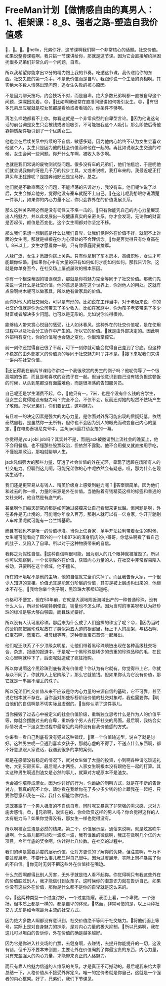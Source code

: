 # FreeMan计划【做情感自由的真男人：1、框架课：8_8、强者之路-塑造自我价值感

🎼，🎼。🎼。🎼hello，兄弟你好，这节课啊我们聊一个非常核心的话题。社交价值。如果说整套课程啊，我只挑一节课讲给你，那就是这节课。因为它会直接解约掉困扰很多兄弟们非常久的一个问题，自卑。

所以我希望你能拿出12分的精力跟上我的节奏，吃透这节课，我传递给你的东西。社交失败的第一杀手，不是低价值而是自卑。我跟你说一个生活的真相啊。其实绝大多数人情感出现问题，追女生失败的核心原因。

不是因为聊天技巧，约会技巧不对，而是自卑。绝大多数兄弟啊都一直被自卑这个问题，深深困扰着。😊，🎼比如啊我经常在直播间里讲如何吸引女生。😊，🎼有很多兄弟反应呢就是哎女孩都是看脸或者看钱的，你条件不够啊。

再怎么样她都看不上你。你看这就是一个非常典型的自卑型言论。🎼因为他说这句话的前台词是女生只会被钱或者脸吸引，不可能被我这个人吸引。那么即使后奇他靠物质条件吸引到了一个优质女生。

他也会在后续关系中持续的不自信，敏感多疑。因为他内心始终不认为女生会喜欢他这个人，女生只是因为他的社会价值而和他在一起的。再比如说跟女生交流的时候，女生会问一些问题。你开什么车啊，被收入多少啊。

也就是我们常说的废物测试型问题。很多没有车的兄弟们，他们怕尴尬，于是呢他们就会说我做的呀是几千万的代步工具，又或者说哎，我打车来的。我最近呢正打算买车正犹豫呢？是提奔驰好还是宝马好。总之。

他们就是不敢直面这个问题，不能坦荡的告诉对方，我没有车。他们呢怕说了以后，女生会嫌弃他穷，觉得他没有豪车就配不上自己。🎼在这儿呢我想跟你说清楚一件事儿，如果你的内心力量不足，你只会靠外在的价值发展关系。

那么这种关系啊必然是没有韧性又不堪一击的。🎼只有你能凭自己的内心力量展现出人格魅力，并以此发展出一段健康真实的亲密关系。你才会发现，无论你的财富是否起伏，颜值是否变化，这个女生啊都对你坚定不移。

那么我们来想一想到底是什么让我们自卑，让我们觉得外在价值不好，就配不上对面的女生呢。那就是植根在你内心深处的不合理信念。🎼你是否觉得只有你身高在1。8米以上，女生才愿看你一眼，只有你家庭背景雄厚。

人脉广泛，女生才愿跟你搭上关系。只有你拿到了车本房本、高级职称，女生才可能跟你结婚。🎼如果你心中有大量的只有如何如何才能如何如何，那我告诉你，这就是你单身至今，在社交场上屡战屡败的根本原因。

你有一个根深蒂固的错误观念，那就是你将魅力完全等同于了社交价值。那我们先来说一说什么是社交价值。他的意思是活在这个世界上，你对他人的用处。这就有点像啊树木呢可以做家具，所以他有做家具的价值。

而你对他人的社交用处，可以是有形的。比如说在工作当中，对于老板来说，你的社交价值就是你为公司带去了多少收入，比如在家庭中，你为孩子老婆带来了多少财富或者解决多少问题。也可以是无形的。比如说你长得很帅。

能够给人带来赏心悦目的感受，让人如沐春风。这种外在的社交价值呢，是在使用过程中以及社会分工协作中产生的。所以它的价值。🎼就是由外部决定的。因此啊外部稍有变化，你的价值呢也会随之变化，你很难掌控它。

前一刻你还觉得自己很了不起，可下一刻你就可能会觉得自己差到了谷底。但这种不稳定的由外部定义的价值真的等同于社交魅力吗？并不是。🎼接下来呢我们来讲一讲内在社交价值。

🎼还记得我在前两节课给你讲过一个我很欣赏的男生的例子吗？他呢侮辱了一个很高端的饭馆，而且是和喜欢的女孩子在一起。但当他意识到自己没有钱负担这顿饭的时候，从头到尾都没有面露难色，而是很坦荡的告知服务员。

自己呢还是学生消费不起。😊，🎼他只有一。7米，也是个没有什么钱的穷学生，但女生会觉得她没有魅力吗？完全不会，不仅不会，反而还对她的坦然不怯场产生了敬佩。所以兄弟们，你们要记住，这叫魅力。

有且唯一的决定因素是强大的内心力量，是你面对外界可能出现的质疑贬低，依然泰然自若。是虽然你一无所有，但你也不会因为别人的眼光而改变自己内心的坚定，🎼在电影泰坦尼克号中，主角jack最打动女孩的一幕。

你觉得是you jobi job吗？其实并不是，而是jack被邀请到上流社会的晚宴上，他不会用餐插，也不懂那些股票政治，但依然不露勤。他不会用餐叉就直接用手吃，不懂股票政治，那咱就聊聊人生。

jack凭借强大的那些力量，穿透了社会价值的外在光环，呈现了远超在场所有人的社交魅力。但聊到这儿啊，可能兄弟你的心中呢依然会有疑惑。哎，那为什么在现实生活中。

我们还是更容易从有钱人、精英阶级身上感受到魅力呢？🎼答案很简单，因为他们和过去的你一样，力量的来源是外在价值。当他贴着有钱精英这样的标签和普通的女社交时，他自然是有底气的。

甚至啊他们每天研究的都是如何通过装腔来让自己看起来更优越。但问题是啊，外在条件是无止境的。可能呢你年收入百万，那别人就可以有一亿身家，你开奔驰别人车库里呢就可能有一台兰博基尼。

而且有钱也不是唯一的价值标准。当你上亿身家，单手开法拉利带着女生的时候，女生呢可能看向了窗外的一个1米87米的浑身肌肉的小哥哥，你低头啊看了看自己的肚子，又陷入了自卑。所以对于这种物质带来的自信。

我称之为假性自信。🎼这种自信啊很可能，因为别人的几个眼神就被摧毁了。所以你可以观察到，一个长期靠外在价值，获取内心力量的人，在社交中非常容易陷入被动。只要所在这个领域，他不擅长。

所在的环境呢不是他的主场，他的自信就完全消失掉了。而且我告诉大家，一个很少人知道的真相。价值尤其是能区分阶层的价值，其实是被上层虚构出来的，他根本不存在。🎼我给你举个例子啊，黑珍珠大家都知道吧。

价格可不便宜，但在50年前，它就是大溪地附近海域出产的一种普通珍珠，没有什么人认，所以价格呢特别便宜，销量也不怎么样。因为当时的审美呀都认为好珍珠的标准是够大够白够圆，而且珠光要好。

所以没有人认可黑珍珠。那后来为什么成了人们追捧的珠宝了呢？😊，🎼因为当时的营销商把黑珍珠呢放在了类似第五大道的橱窗里，标上下人的高架，与钻石啊、红宝石啊、蓝宝石、祖母绿等等，这种贵重宝石首饰一起展出。

他们呢还联系了不少顶级女明星，让他们带着黑珍珠项链出现在各种高级社交场合、杂志、报纸的报道中，于是呢一个黑珍珠是稀少的贵重的珍珠品种的毛，在民众心里啊就种下了，后面呢就造成了疯狂抢购。

所以你说啊这个黑珍珠到底有没有价值呢？你认为有它就有。你觉得带上它，你就与众不同了，你就跨入上层阶级了，那么它就值钱。但如果你认为它没有价值，那它就是一串黑不溜丢的珠子。

所以兄弟们社交价值从来不应该是你内心力量的来源自信的基础，它不可靠，甚至说它根本就不存在。当你面对那些标榜阶级价值的社交对象时，我也需要你。🎼明白他们的自信啊是不切实际且虚弱的。🎼当你认清了这件事儿。

当你摧毁了过去心中被定义的社会价值阶级，重新独立思考什么是作为人的价值平等，你就会摆脱过去的自卑，重新像个男人去打开社交的局面。最后啊，我结合实际情况说一下追女生过程中最常见的两种没有自我价值感的方式。

你来看一看自己到底有没有犯过这种错误。🎼第一个价值输送型。说白了就是讨好。这种男生呢一旦遇到喜欢女孩子，那就心虚的不得了，不送点什么东西啊，都不好意思跟人家说话，我遇到很多的学的案例。

都是在感情没有稳定的情况下，就对女生做了大量的投资，小到啊各种请吃饭送礼物，大到买房买车，最后呢人才两空。人家女生啊根本没有跟他在一起的打算。其实这种男生啊遇到渣女是必然的事儿，就算对方呢原本不是渣女。

也会被你培养成渣女。因为你讨好的行为，你跪舔的制叫方式，就是在不断的告诉对方，我真的配不上你，请你看在我给你花了多少多少钱的份上跟我在一起吧，只要你愿意和我在一起，我什么都能给你付出。

这既暴露了一个男人极度的不自信自卑，同时呢又暴露了非常强的需求感，求对方施舍感情。😊，🎼兄弟啊，说实在的，你会欣赏这样的男人吗？你会觉得这样的人太有魅力吗？如果你觉得没有，那女生一样也觉得没有。

所以啊被女生渣是必然的结果。第二个，价值展示型。通俗来说啊，就是炫富吹牛逼啊，什么事儿都可以吹一波炫一波，我有谁谁的微信啊，我正在做啊几个亿的大项目，今年年底的奖金啊，估计得七八位数。在社交的过程中。

我们的确是需要适度的展示价值，让对方更快的了解你的优势，但注意啊，千万不要过度展示，不要什么事儿都显得自己很牛。因为过度展示，实际上同样暴露了你的不自信。🎼你无时无刻不把这些外在价值挂在嘴边。

什么东西啊都得比别人厉害，无外乎就是怕人看不起你。你觉得啊只有我这些外在的价值胜过别人，我才能信引到女孩子。这时候你的潜意识力就在告诉自己，如果你没有这些外在价值，那你是什么都不是你的自卑就是这么来的。

😡，🎼这两种类型一个过度讨好，一个过度炫耀。表面上看，一个卑微，一个张扬，但本质上都是一样的，都是自卑的体现。🎼然而，非常可惜的是，以上两种社交方式却是如今呢最为主流的社交方式。

因为绝大多数人啊都没有意识到，社交价值绝不等同于社交魅力。🎼将他们画上等号，实际上是对自身魅力的抹杀，是对内心力量的极大抑制。🎼所以兄弟啊，我在这儿可以坦白的告诉你，外在价值的确是越多越好。

因为它是你进入社交场的门票，去健身啊，去赚钱，去提升你能提升的一切，这没有错，但千万不要本末倒置，主要让外在价值阉割了你最宝贵的东西，内心力量，只有充盈强大的内心力量，才能带来真正的人格魅力。

而只有靠人格魅力信道的人维系的关系，才是真正不可撼动的。最后呢我来给大家总结一下，人格价值从不接受外界定义。唯一的定价者就是你自己，这就是一个强者的内心框架。好了，兄弟们，我们下节课见。

